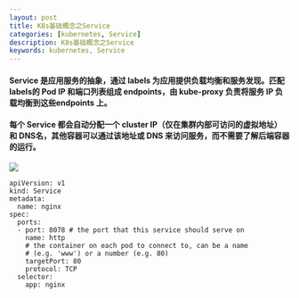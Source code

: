 ```yaml
---
layout: post  
title: K8s基础概念之Service  
categories: [kubernetes, Service]  
description: K8s基础概念之Service  
keywords: kubernetes, Service  
---
```


#### Service 是应用服务的抽象，通过 labels 为应用提供负载均衡和服务发现。匹配 labels的 Pod IP 和端口列表组成 endpoints，由 kube-proxy 负责将服务 IP 负载均衡到这些endpoints 上。  
#### 每个 Service 都会自动分配一个 cluster IP（仅在集群内部可访问的虚拟地址）和 DNS名，其他容器可以通过该地址或 DNS 来访问服务，而不需要了解后端容器的运行。
![](https://taojintianxia.github.io/images/posts/k8s/K8s_Service_1.png) 
```
apiVersion: v1
kind: Service
metadata:
  name: nginx
spec:
  ports:
  - port: 8078 # the port that this service should serve on
    name: http
    # the container on each pod to connect to, can be a name
    # (e.g. 'www') or a number (e.g. 80)
    targetPort: 80
    protocol: TCP
  selector:
    app: nginx
```